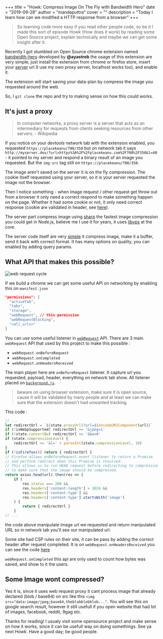 +++
title = "Howk: Compress Image On The Fly with Bandwidth Hero"
date = "2019-09-28"
author = "mandaputtra"
cover = ""
description = "Today I learn how can we modified a HTTP response from a browser"
+++

> So learning code more easy if you read other people code, so be it I made this sort of episode Howk (How does it work) by reading some Open Source project, explain technically and maybe we can get some insight after it.

Recently I got stumbled on Open Source chrome extension named [bandwidth-hero](https://github.com/ayastreb/bandwidth-hero) developed by **@ayastreb** the usage of this extension are very simple, just install the extension from chrome or firefox store, insert your [server](https://github.com/ayastreb/bandwidth-hero-proxy) url (I use my own proxy server, localhost works too), and enable it.

The extension will start saving your data-plan by compress the image you requested around the web.

So, I `git clone` the repo and try to making sense on how this could works.

## It's just a proxy

> In computer networks, a proxy server is a server that acts as an intermediary for requests from clients seeking resources from other servers. - Wikipedia

If you notice on your *devtools* network tab with the extension enabled, you requested `https://placekeanu/700/350` but on network tab it says `http://myserver.dev/?url=https%3A%2F%2Fplacekeanu.com%2F700%2F350&l=40` - it pointed to my server and respond a binary result of an image you requested. But the `img-src` tag still on `https://placekeanu/700/350`.

The image aren't saved on the server it is on the fly compression. The cookie itself requested using your server, so it is your server requested the image not the browser.

Then I notice something - when image request / other request get throw out from a browser it only need a correct respond to make something happen on the page. Whether it had some cookie or not, it only need correct response (cookie are validated in header, see [here](https://github.com/ayastreb/bandwidth-hero-proxy/blob/master/src/proxy.js)).

The server part compress image using [sharp](https://www.npmjs.com/package/sharp) the fastest image compression you could get in Node.js, believe me I use it for years, it uses [libvps](https://github.com/libvips/libvips) at the core.

The server code itself are very [simple](https://github.com/ayastreb/bandwidth-hero-proxy/blob/master/src/compress.js) it compress image, make it a buffer, send it back with correct format. It has many options on quality, you can enabled by adding query params.

## What API that makes this possible?

![web request cycle](https://developer.chrome.com/static/images/webrequestapi.png)

If we build a chrome we can get some useful API on networking by enabling this on `manifest.json`

```json
"permissions": [
  "activeTab",
  "tabs",
  "storage",
  "webRequest", // this permission
  "webRequestBlocking",
  "<all_urls>"
]
```

You can use some useful listener in [`webRequest`](https://developer.chrome.com/extensions/webRequest) API. There are 3 main `webRequest` API that used by this project to make this possible :

- `webRequest.onBeforeRequest`
- `webRequest.onCompleted`
- `webRequest.onHeadersReceived`

The main player here are `onBeforeRequest` listener. It capture url you requested, payload, header, everything on network tab show. All listener placed on [`background.js`](https://github.com/ayastreb/bandwidth-hero/blob/master/src/background.js).

> beware on using browser extension, make sure it is open source, cause it will be validated by many people and at least we can make sure that the extension doesn't had unwanted tracking.

This code :

```js
// ...
let redirectUrl = `${state.proxyUrl}?url=${encodeURIComponent(url)}`
if (!isWebpSupported) redirectUrl += '&jpeg=1'
if (!state.convertBw) redirectUrl += '&bw=0'
if (state.compressionLevel) {
    redirectUrl += '&l=' + parseInt(state.compressionLevel, 10)
}
if (!isFirefox()) return { redirectUrl }
// Firefox allows onBeforeRequest event listener to return a Promise
// and perform redirect when this Promise is resolved.
// This allows us to run HEAD request before redirecting to compression
// to make sure that the image should be compressed.
return axios.head(url).then(res => {
    if (
        res.status === 200 &&
        res.headers['content-length'] > 1024 &&
        res.headers['content-type'] &&
        res.headers['content-type'].startsWith('image')
    ) {
        return { redirectUrl }
    }
// ...
```

the code above manipulate image url we requested and return manipulated URL so in network tab you'll see our manipulated url.

Some site had CSP rules on their site, it can be pass by adding the correct header after request completed. It is on `webRequest.onHeadersReceived` you can see the code [here](https://github.com/ayastreb/bandwidth-hero/blob/master/src/background/patchContentSecurity.js)

`webRequest.onCompleted` this api are only used to count how bytes was saved, and show to it the users.

## Some Image wont compressed?

Yes it is, since it uses web request proxy it cant process image that already declared (blob / base64) on src like this `<img src="data:image/jpeg;base64,theblobblobblob..."`. You will see this on google search result, however it still usefull if you open website that had lot of images, facebook, reddit, 9gag etc.

Thanks for reading! I usualy visit some opensource project and make sense on how it works, since it can be usefull way on doing somethings. See ya next *Howk*. Have a good day; be good people.